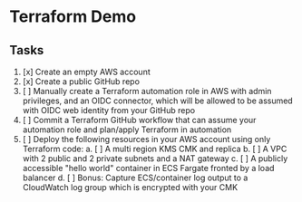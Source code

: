 # Terraform Demo

## Tasks

1. [x] Create an empty AWS account
2. [x] Create a public GitHub repo
3. [ ] Manually create a Terraform automation role in AWS with admin privileges, and an OIDC connector, which will be allowed to be assumed with OIDC web identity from your GitHub repo
4. [ ] Commit a Terraform GitHub workflow that can assume your automation role and plan/apply Terraform in automation
5. [ ] Deploy the following resources in your AWS account using only Terraform code:
   a. [ ] A multi region KMS CMK and replica
   b. [ ] A VPC with 2 public and 2 private subnets and a NAT gateway
   c. [ ] A publicly accessible "hello world" container in ECS Fargate fronted by a load balancer
   d. [ ] Bonus: Capture ECS/container log output to a CloudWatch log group which is encrypted with your CMK
